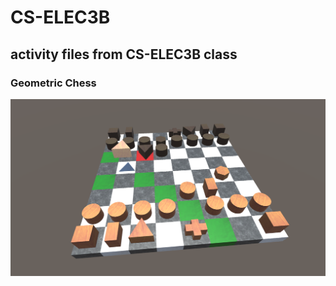# CS-ELEC3B
activity files from CS-ELEC3B class
-------------------
### Geometric Chess
![Geometric Chess sample](https://github.com/robertoguazon/CS-ELEC3B/blob/master/docs/photos/GChess.png)
